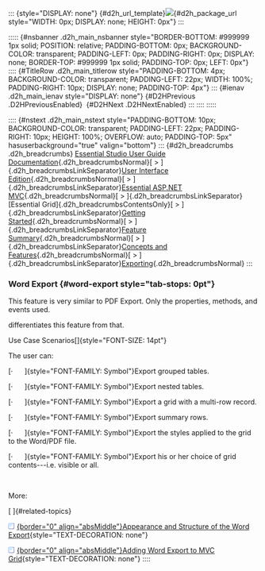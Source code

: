 ::: {style="DISPLAY: none"}
[](ms-xhelp:///?Id=d2h_url_template){#d2h_url_template}![](!package_url!){#d2h_package_url style="WIDTH: 0px; DISPLAY: none; HEIGHT: 0px"}
:::

::::: {#nsbanner .d2h_main_nsbanner style="BORDER-BOTTOM: #999999 1px solid; POSITION: relative; PADDING-BOTTOM: 0px; BACKGROUND-COLOR: transparent; PADDING-LEFT: 0px; PADDING-RIGHT: 0px; DISPLAY: none; BORDER-TOP: #999999 1px solid; PADDING-TOP: 0px; LEFT: 0px"}
:::: {#TitleRow .d2h_main_titlerow style="PADDING-BOTTOM: 4px; BACKGROUND-COLOR: transparent; PADDING-LEFT: 22px; WIDTH: 100%; PADDING-RIGHT: 10px; DISPLAY: none; PADDING-TOP: 4px"}
::: {#ienav .d2h_main_ienav style="DISPLAY: none"}
[](ms-xhelp:///?Id=46c5efff-dc11-455b-853f-1bca1cca9834){#D2HPrevious .D2HPreviousEnabled}  [](ms-xhelp:///?Id=3bcf1f8e-4f26-4aea-a080-10161ea05b14){#D2HNext .D2HNextEnabled}
:::
::::
:::::

:::: {#nstext .d2h_main_nstext style="PADDING-BOTTOM: 10px; BACKGROUND-COLOR: transparent; PADDING-LEFT: 22px; PADDING-RIGHT: 10px; HEIGHT: 100%; OVERFLOW: auto; PADDING-TOP: 5px" hasuserbackground="true" valign="bottom"}
::: {#d2h_breadcrumbs .d2h_breadcrumbs}
[Essential Studio User Guide Documentation](ms-xhelp:///?Id=12457748-09e3-4d74-a240-8e049cedf030){.d2h_breadcrumbsNormal}[ \> ]{.d2h_breadcrumbsLinkSeparator}[User Interface Edition](ms-xhelp:///?Id=c29296b7-531c-413b-a0ec-488ca1f7f669){.d2h_breadcrumbsNormal}[ \> ]{.d2h_breadcrumbsLinkSeparator}[Essential ASP.NET MVC](ms-xhelp:///?Id=4b14e7d1-65c4-4f67-b1aa-2c37709905a5){.d2h_breadcrumbsNormal}[ \> ]{.d2h_breadcrumbsLinkSeparator}[Essential Grid]{.d2h_breadcrumbsContentsOnly}[ \> ]{.d2h_breadcrumbsLinkSeparator}[Getting Started](ms-xhelp:///?Id=c7ed3902-b25b-4170-be58-1d3d0b57748a){.d2h_breadcrumbsNormal}[ \> ]{.d2h_breadcrumbsLinkSeparator}[Feature Summary](ms-xhelp:///?Id=1923e679-441a-44e0-9bca-e0e50988a857){.d2h_breadcrumbsNormal}[ \> ]{.d2h_breadcrumbsLinkSeparator}[Concepts and Features](ms-xhelp:///?Id=4a1657fa-4756-42b9-9153-aebf5dcfc503){.d2h_breadcrumbsNormal}[ \> ]{.d2h_breadcrumbsLinkSeparator}[Exporting](ms-xhelp:///?Id=cae2e093-41c5-4375-a1a0-3822fc84dd51){.d2h_breadcrumbsNormal}
:::

### Word Export {#word-export style="tab-stops: 0pt"}

This feature is very similar to PDF Export. Only the properties, methods, and events used.

differentiates this feature from that.

Use Case Scenarios[]{style="FONT-SIZE: 14pt"}

The user can:

[·      ]{style="FONT-FAMILY: Symbol"}Export grouped tables.

[·      ]{style="FONT-FAMILY: Symbol"}Export nested tables.

[·      ]{style="FONT-FAMILY: Symbol"}Export a grid with a multi-row record.

[·      ]{style="FONT-FAMILY: Symbol"}Export summary rows.

[·      ]{style="FONT-FAMILY: Symbol"}Export the styles applied to the grid to the Word/PDF file.

[·      ]{style="FONT-FAMILY: Symbol"}Export his or her choice of grid contents---i.e. visible or all.

 

More:

[ ]{#related-topics}

[![](button.gif){border="0" align="absMiddle"}Appearance and Structure of the Word Export](ms-xhelp:///?Id=0417f53d-d940-4edf-9363-25066ae40b28){style="TEXT-DECORATION: none"}

[![](button.gif){border="0" align="absMiddle"}Adding Word Export to MVC Grid](ms-xhelp:///?Id=9f4288d0-898f-4db9-878f-2ea0fddd00fe){style="TEXT-DECORATION: none"}
::::
